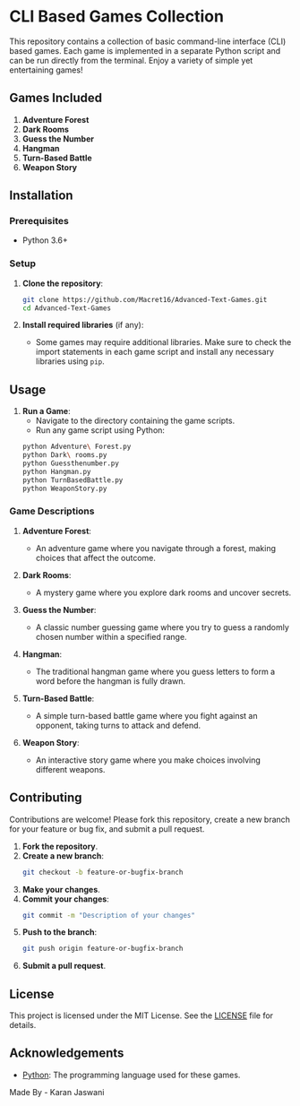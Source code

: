 # CLI Based Games Collection

This repository contains a collection of basic command-line interface (CLI) based games. Each game is implemented in a separate Python script and can be run directly from the terminal. Enjoy a variety of simple yet entertaining games!

## Games Included

1. **Adventure Forest**
2. **Dark Rooms**
3. **Guess the Number**
4. **Hangman**
5. **Turn-Based Battle**
6. **Weapon Story**

## Installation

### Prerequisites

- Python 3.6+

### Setup

1. **Clone the repository**:
    ```sh
    git clone https://github.com/Macret16/Advanced-Text-Games.git
    cd Advanced-Text-Games
    ```

2. **Install required libraries** (if any):
    - Some games may require additional libraries. Make sure to check the import statements in each game script and install any necessary libraries using `pip`.

## Usage

1. **Run a Game**:
    - Navigate to the directory containing the game scripts.
    - Run any game script using Python:
    ```sh
    python Adventure\ Forest.py
    python Dark\ rooms.py
    python Guessthenumber.py
    python Hangman.py
    python TurnBasedBattle.py
    python WeaponStory.py
    ```

### Game Descriptions

1. **Adventure Forest**:
    - An adventure game where you navigate through a forest, making choices that affect the outcome.

2. **Dark Rooms**:
    - A mystery game where you explore dark rooms and uncover secrets.

3. **Guess the Number**:
    - A classic number guessing game where you try to guess a randomly chosen number within a specified range.

4. **Hangman**:
    - The traditional hangman game where you guess letters to form a word before the hangman is fully drawn.

5. **Turn-Based Battle**:
    - A simple turn-based battle game where you fight against an opponent, taking turns to attack and defend.

6. **Weapon Story**:
    - An interactive story game where you make choices involving different weapons.

## Contributing

Contributions are welcome! Please fork this repository, create a new branch for your feature or bug fix, and submit a pull request.

1. **Fork the repository**.
2. **Create a new branch**:
    ```sh
    git checkout -b feature-or-bugfix-branch
    ```
3. **Make your changes**.
4. **Commit your changes**:
    ```sh
    git commit -m "Description of your changes"
    ```
5. **Push to the branch**:
    ```sh
    git push origin feature-or-bugfix-branch
    ```
6. **Submit a pull request**.

## License

This project is licensed under the MIT License. See the [LICENSE](LICENSE) file for details.

## Acknowledgements

- [Python](https://www.python.org/): The programming language used for these games.

Made By - Karan Jaswani

